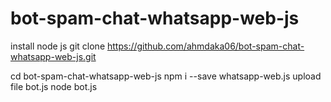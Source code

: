 # bot-spam-chat-whatsapp-web-js
install node js 
git clone https://github.com/ahmdaka06/bot-spam-chat-whatsapp-web-js.git

cd bot-spam-chat-whatsapp-web-js
npm i --save whatsapp-web.js
upload file bot.js
node bot.js

